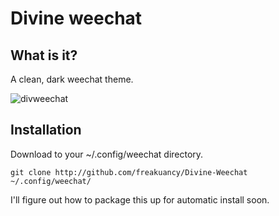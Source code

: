 # Divine weechat

What is it?
------------
A clean, dark weechat theme.

![divweechat](https://user-images.githubusercontent.com/51457416/180911146-b248771e-d86b-497d-ae5e-08b68d43d97a.png)
 
 Installation
-------------
Download to your ~/.config/weechat directory.
```shell
git clone http://github.com/freakuancy/Divine-Weechat ~/.config/weechat/
```

I'll figure out how to package this up for automatic install soon.
